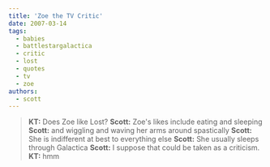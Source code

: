 ```yaml
---
title: 'Zoe the TV Critic'
date: 2007-03-14
tags:
  - babies
  - battlestargalactica
  - critic
  - lost
  - quotes
  - tv
  - zoe
authors:
  - scott
---
```


> **KT:** Does Zoe like Lost?
> **Scott:** Zoe's likes include eating and sleeping
> **Scott:** and wiggling and waving her arms around spastically
> **Scott:** She is indifferent at best to everything else
> **Scott:** She usually sleeps through Galactica
> **Scott:** I suppose that could be taken as a criticism.
> **KT:** hmm
